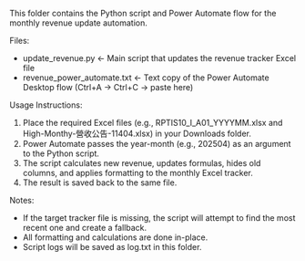 This folder contains the Python script and Power Automate flow for the monthly revenue update automation.

Files:
- update_revenue.py        ← Main script that updates the revenue tracker Excel file
- revenue_power_automate.txt  ← Text copy of the Power Automate Desktop flow (Ctrl+A → Ctrl+C → paste here)

Usage Instructions:
1. Place the required Excel files (e.g., RPTIS10_I_A01_YYYYMM.xlsx and High-Monthy-營收公告-11404.xlsx) in your Downloads folder.
2. Power Automate passes the year-month (e.g., 202504) as an argument to the Python script.
3. The script calculates new revenue, updates formulas, hides old columns, and applies formatting to the monthly Excel tracker.
4. The result is saved back to the same file.

Notes:
- If the target tracker file is missing, the script will attempt to find the most recent one and create a fallback.
- All formatting and calculations are done in-place.
- Script logs will be saved as log.txt in this folder.
